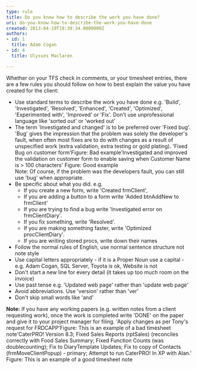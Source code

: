 ```yaml
---
type: rule
title: Do you know how to describe the work you have done?
uri: do-you-know-how-to-describe-the-work-you-have-done
created: 2013-04-19T19:39:34.0000000Z
authors:
- id: 1
  title: Adam Cogan
- id: 4
  title: Ulysses Maclaren

---
```


 
Whether on your TFS check in comments, or your timesheet entries, there are a few rules you should follow on how to best explain the value you have created for the client:

- Use standard terms to describe the work you have done e.g. 'Build', 'Investigated', 'Resolved', 'Enhanced', 'Created', 'Optimized', 'Experimented with', 'Improved' or 'Fix'. Don't use unprofessional language like 'sorted out' or 'worked out'
- The term 'Investigated and changed' is to be preferred over 'Fixed bug'.
<br>                        'Bug' gives the impression that the problem was solely the developer's fault, when often most fixes are to do with changes as a result of unspecified work (extra validation, extra testing or gold plating).
'Fixed Bug on customer form'Figure: Bad example'Investigated and improved the  validation on customer form to enable saving when Customer Name is &gt; 100 characters' Figure: Good example<br>                        Note: Of course, if the problem was the developers fault, you can still use 'bug' when appropriate. <br>
- Be specific about what you did. e.g.
    - If you create a new form, write 'Created frmClient',
    - If you are adding a button to a form write 'Added btnAddNew to frmClient'
    - If you are trying to find a bug write 'Investigated error on frmClientDiary'.
    - If you fix something, write 'Resolved'.
    - If you are making something faster, write 'Optimized procClientDiary'.
    - If you are writing stored procs, write down their names
- Follow the normal rules of English, use normal sentence structure not note style
- Use capital letters appropriately - if it is a Proper Noun use a capital - e.g. Adam Cogan, SQL Server, Toyota is ok, Website is not
- Don't start a new line for every detail (it takes up too much room on the invoice)
- Use past tense e.g. 'Updated web page' rather than 'update web page'
- Avoid abbreviations. Use 'version' rather than 'ver'
- Don't skip small words like 'and'

 
**Note:** If you have any working papers (e.g. written notes from a client requesting work), once the work is completed write 'DONE' on the paper and give it to your project manager for filing.
'Apply changes as per Tony's request for FRDCAPP'Figure: This is an example of a bad timesheet note'CaterPRO! Version 8.3; Fixed Sales Reports (rptSales) (reconciles correctly with Food Sales Summary; Fixed Function Counts (was doublecounting); Fix to DiaryTemplate Updates; Fix to copy of Contacts (frmMoveClientPopup) - primary; Attempt to run CaterPRO! In XP with Alan.' Figure: This is an example of a good timesheet note
